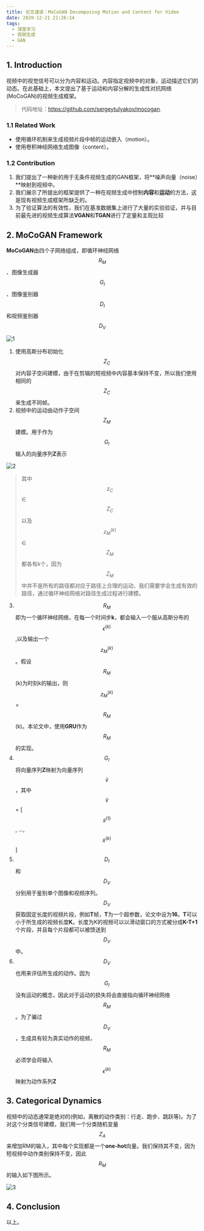 ```yaml
---
title: 论文速读：MoCoGAN Decomposing Motion and Content for Video
date: 2020-12-21 21:26:14
tags:
  - 深度学习
  - 视频生成
  - GAN
---
```


## 1. Introduction

视频中的视觉信号可以分为内容和运动。内容指定视频中的对象，运动描述它们的动态。在此基础上，本文提出了基于运动和内容分解的生成性对抗网络(MoCoGAN)的视频生成框架。

> 代码地址：https://github.com/sergeytulyakov/mocogan.

### 1.1 Related Work

- 使用循环机制来生成视频片段中帧的运动嵌入（motion）。
- 使用卷积神经网络生成图像（content）。

### 1.2 Contribution

1. 我们提出了一种新的用于无条件视频生成的GAN框架，将**噪声向量（noise）**映射到视频中。
2. 我们展示了所提出的框架提供了一种在视频生成中控制**内容**和**运动**的方法，这是现有视频生成框架所缺乏的。
3. 为了验证算法的有效性，我们在基准数据集上进行了大量的实验验证，并与目前最先进的视频生成算法**VGAN**和**TGAN**进行了定量和主观比较

## 2. MoCoGAN Framework



**MoCoGAN**由四个子网络组成，即循环神经网络$$ R_{M} $$、图像生成器$$ G_{I} $$、图像鉴别器$$ D_{I} $$和视频鉴别器$$ D_{V} $$

![1](https://i.loli.net/2020/12/21/m5Va9dhrUixQyI6.png)

1. 使用高斯分布初始化$$ Z_{C} $$对内容子空间建模，由于在剪辑的短视频中内容基本保持不变，所以我们使用相同的$$ Z_{C} $$来生成不同帧。
2. 视频中的运动由动作子空间$$ Z_{M} $$建模。用于作为$$ G_{I} $$输入的向量序列**Z**表示

![2](https://i.loli.net/2020/12/21/8rB9gz1fp6UKXLq.png)
> 其中$$ z_{C} $$ ∈  $$ Z_{C} $$以及$$ z_{M}^{(k)} $$ ∈ $$ Z_{M} $$都各有k个，因为$$ Z_{M} $$中并不是所有的路径都对应于路径上合理的运动，我们需要学会生成有效的路径，通过循环神经网络对路径生成过程进行建模。

3. $$ R_{M} $$即为一个循环神经网络，在每一个时间步**k**，都会输入一个服从高斯分布的$$ \epsilon^{(k)} $$,以及输出一个$$ z_{M}^{(k)} $$。假设$$ R_{M} $$(k)为时刻k的输出，则$$ z_{M}^{(k)} $$ = $$ R_{M} $$(k)。本论文中，使用**GRU**作为$$ R_{M} $$的实现。
4. $$ G_{I} $$将向量序列**Z**映射为向量序列$$ \tilde{v} $$，其中$$ \tilde{v} $$ = [$$ \tilde{x}^(1) $$, ..., $$ \tilde{x}^(k) $$]
5. $$ D_{I} $$和$$ D_{V} $$分别用于鉴别单个图像和视频序列。$$ D_{V} $$获取固定长度的视频片段，例如**T**帧，**T**为一个超参数，论文中设为**16**。**T**可以小于所生成的视频长度**K**。长度为K的视频可以以滑动窗口的方式被分成**K-T+1**个片段，并且每个片段都可以被馈送到$$ D_{V} $$中。
6. $$ D_{V} $$也用来评估所生成的动作。因为$$ G_{I} $$没有运动的概念，因此对于运动的损失将会直接指向循环神经网络$$ R_{M} $$。为了骗过$$ D_{V} $$，生成具有较为真实动作的视频，$$ R_{M} $$必须学会将输入$$ \epsilon^{(k)} $$映射为动作系列**Z**

## 3. Categorical Dynamics
视频中的动态通常是绝对的(例如，离散的动作类别：行走、跑步、跳跃等)。为了对这个分类信号建模，我们用一个分类随机变量$$Z_{A}$$来增加RM的输入，其中每个实现都是一个**one-hot**向量。我们保持其不变，因为短视频中动作类别保持不变，因此$$ R_{M} $$的输入如下图所示。

![3](https://i.loli.net/2020/12/21/8Tklze5RjWM2JqL.png)

## 4. Conclusion
以上。